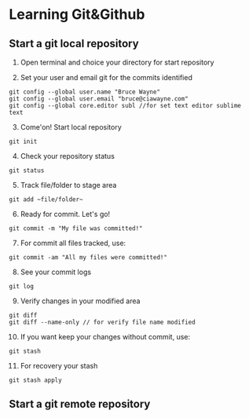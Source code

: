 Learning Git&Github
===================
Start a git local repository
-------------------

1. Open terminal and choice your directory for start repository

2. Set your user and email git for the commits identified
```
git config --global user.name "Bruce Wayne"
git config --global user.email "bruce@ciawayne.com"
git config --global core.editor subl //for set text editor sublime text
```
3.  Come'on! Start local repository
```
git init
```
4. Check your repository status
```
git status
```
5. Track file/folder to stage area
```
git add ~file/folder~
```
6. Ready for commit. Let's go!
```
git commit -m "My file was committed!"
```
7. For commit all files tracked, use:
```
git commit -am "All my files were committed!"
```
8. See your commit logs
```
git log
```
9. Verify changes in your modified area
```
git diff
git diff --name-only // for verify file name modified
``` 
10. If you want keep your changes without commit, use:
```
git stash
```
11. For recovery your stash
```
git stash apply
```

Start a git remote repository
----------------------